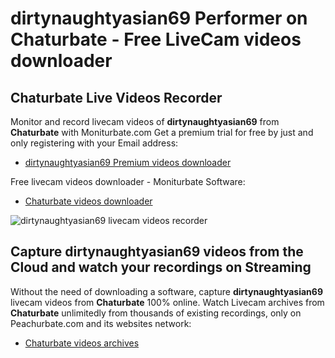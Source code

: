 # dirtynaughtyasian69 Performer on Chaturbate - Free LiveCam videos downloader

## Chaturbate Live Videos Recorder

Monitor and record livecam videos of **dirtynaughtyasian69** from **Chaturbate** with Moniturbate.com
Get a premium trial for free by just and only registering with your Email address:
* [dirtynaughtyasian69 Premium videos downloader](https://moniturbate.com/request-demo-licence-key.html)

Free livecam videos downloader - Moniturbate Software:
* [Chaturbate videos downloader](https://moniturbate.com/moniturbate-download-software.html)

![dirtynaughtyasian69 livecam videos recorder](https://peachurnet.com/templates/moniturbate-software.png)


## Capture dirtynaughtyasian69 videos from the Cloud and watch your recordings on Streaming

Without the need of downloading a software, capture **dirtynaughtyasian69** livecam videos from **Chaturbate** 100% online.
Watch Livecam archives from **Chaturbate** unlimitedly from thousands of existing recordings, only on Peachurbate.com and its websites network:
* [Chaturbate videos archives](https://peachurnet.com/)